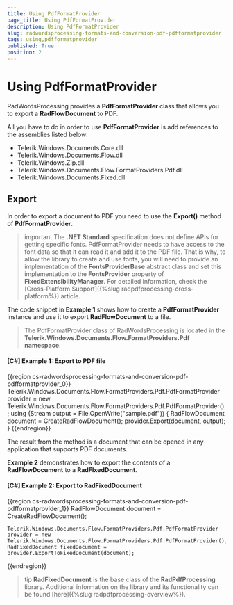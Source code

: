 ```yaml
---
title: Using PdfFormatProvider
page_title: Using PdfFormatProvider
description: Using PdfFormatProvider
slug: radwordsprocessing-formats-and-conversion-pdf-pdfformatprovider
tags: using,pdfformatprovider
published: True
position: 2
---
```


# Using PdfFormatProvider

RadWordsProcessing provides a __PdfFormatProvider__ class that allows you to export a __RadFlowDocument__ to PDF.      

All you have to do in order to use __PdfFormatProvider__ is add references to the assemblies listed below:
      

* Telerik.Windows.Documents.Core.dll
* Telerik.Windows.Documents.Flow.dll
* Telerik.Windows.Zip.dll
* Telerik.Windows.Documents.Flow.FormatProviders.Pdf.dll
* Telerik.Windows.Documents.Fixed.dll

## Export

In order to export a document to PDF you need to use the __Export()__ method of __PdfFormatProvider__.

>important The **.NET Standard** specification does not define APIs for getting specific fonts. PdfFormatProvider needs to have access to the font data so that it can read it and add it to the PDF file. That is why, to allow the library to create and use fonts, you will need to provide an implementation of the **FontsProviderBase** abstract class and set this implementation to the **FontsProvider** property of **FixedExtensibilityManager**. For detailed information, check the [Cross-Platform Support]({%slug radpdfprocessing-cross-platform%}) article.        

The code snippet in __Example 1__ shows how to create a __PdfFormatProvider__ instance and use it to export __RadFlowDocument__ to a file.
        
>The PdfFormatProvider class of RadWordsProcessing is located in the **Telerik.Windows.Documents.Flow.FormatProviders.Pdf namespace**.

#### __[C#] Example 1: Export to PDF file__
{{region cs-radwordsprocessing-formats-and-conversion-pdf-pdfformatprovider_0}}
	Telerik.Windows.Documents.Flow.FormatProviders.Pdf.PdfFormatProvider provider = new Telerik.Windows.Documents.Flow.FormatProviders.Pdf.PdfFormatProvider();
	using (Stream output = File.OpenWrite("sample.pdf"))
	{
	    RadFlowDocument document = CreateRadFlowDocument();
	    provider.Export(document, output);
	}
{{endregion}}


The result from the method is a document that can be opened in any application that supports PDF documents.
        

__Example 2__ demonstrates how to export the contents of a __RadFlowDocument__ to a __RadFIxedDocument__. 


#### __[C#] Example 2: Export to RadFixedDocument__
{{region cs-radwordsprocessing-formats-and-conversion-pdf-pdfformatprovider_1}}
	RadFlowDocument document = CreateRadFlowDocument();
	
	Telerik.Windows.Documents.Flow.FormatProviders.Pdf.PdfFormatProvider provider = new Telerik.Windows.Documents.Flow.FormatProviders.Pdf.PdfFormatProvider();
	RadFixedDocument fixedDocument = provider.ExportToFixedDocument(document);
{{endregion}}


>tip __RadFixedDocument__ is the base class of the __RadPdfProcessing__ library. Additional information on the library and its functionality can be found [here]({%slug radpdfprocessing-overview%}).

